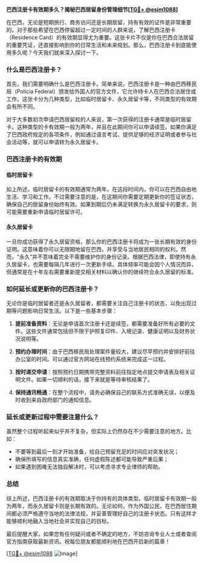 **巴西注册卡有效期多久？揭秘巴西居留身份管理细节[[TG💪+ @esim1088](https://t.me/s/esim1088)]**

在巴西，无论是短期旅行、商务访问还是长期居留，持有有效的证件是非常重要的。对于那些希望在巴西停留超过一定时间的人群来说，了解巴西注册卡（Residence Card）的有效期显得尤为重要。这张卡片不仅是你在巴西合法居留的重要凭证，还直接影响到你的日常生活和未来规划。那么，巴西注册卡到底能使用多久呢？今天我们就来深入探讨一下。

### 什么是巴西注册卡？

首先，我们需要明确什么是巴西注册卡。简单来说，巴西注册卡是一种由巴西移民局（Polícia Federal）颁发给外国人的官方文件，它允许持卡人在巴西合法居住或工作。这张卡分为几种类型，比如临时居留卡、永久居留卡等，不同类型的有效期会有所不同。

对于大多数初次申请巴西居留权的人来说，第一次获得的注册卡通常是临时居留卡。这种类型的卡有效期一般为两年，并且在此期间你可以申请续签。如果你满足了巴西政府规定的各项条件，例如通过语言考试、提供足够的经济证明或者参与社会活动等，就可以申请转为永久居留卡。

### 巴西注册卡的有效期

#### 临时居留卡
如上所述，临时居留卡的有效期通常为两年。在这段时间内，你可以在巴西自由地生活、学习和工作。不过需要注意的是，在这期间你需要定期更新你的签证状态，确保自己的居留身份始终有效。如果到期后仍未满足转换为永久居留卡的要求，则可能需要重新申请临时居留许可。

#### 永久居留卡
一旦你成功获得了永久居留资格，那么你的巴西注册卡将成为一张长期有效的身份证明。这意味着你可以无限期地留在巴西，并享受与当地居民相同的权利。然而，“永久”并不意味着完全不需要维护你的身份记录。根据巴西法律，即使持有永久居留卡，也需要每隔几年进行一次更新手续。具体频率可能会因个人情况而异，但通常是在十年左右需要重新提交相关材料以确认你的继续符合永久居留的标准。

### 如何延长或更新你的巴西注册卡？

无论你是临时居留者还是永久居留者，都需要关注自己注册卡的状态，以免出现过期等问题影响日常生活。以下是一些基本步骤：

1. **提前准备资料**：无论是申请首次注册卡还是续签，都需要准备好所有必要的文件。这些文件通常包括但不限于护照复印件、入境记录、健康证明以及财务状况说明等。
   
2. **预约办理时间**：由于巴西移民局处理案件量较大，建议尽早预约并安排好前往办公室的时间。可以通过官方网站在线预约系统来完成这一过程。

3. **按时递交申请**：按照预约日期携带完整资料前往指定地点提交申请表及相关证明文件。如果一切顺利的话，接下来就是等待审核结果了。

4. **保持通讯畅通**：在整个流程中，请务必确保自己的联系方式准确无误，以便及时收到来自政府部门的通知信息。

### 延长或更新过程中需要注意什么？

虽然整个过程听起来似乎并不复杂，但实际上仍然存在不少需要注意的地方。比如：
- 不要等到最后一刻才开始准备，给自己预留充足的时间应对突发状况；
- 确保所填写的信息真实准确，任何虚假陈述都可能导致严重后果；
- 如果遇到困难无法独自解决时，可以考虑寻求专业律师的帮助。

### 总结

综上所述，巴西注册卡的有效期取决于你持有的具体类型。临时居留卡有效期一般为两年，而永久居留卡则是长期有效的。无论如何，作为外国公民，在巴西居住期间都必须严格遵守当地的法律法规，并妥善管理好自己的注册卡状态。只有这样才能够顺利地融入当地社会并实现自己的目标。

最后提醒大家，如果您有任何疑问或者不确定的地方，不妨咨询专业人士或者查阅官方指南获取最新资讯。祝每位朋友都能顺利地在巴西开启新的篇章！

[[TG💪+ @esim1088](https://t.me/s/esim1088) ![Image](https://i.postimg.cc/4NQfJmqS/Snipaste-2025-05-13-00-14-12.png)]